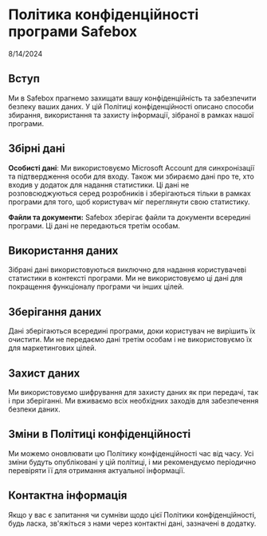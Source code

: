 # Політика конфіденційності програми Safebox
<p>8/14/2024</p>

## Вступ
Ми в Safebox прагнемо захищати вашу конфіденційність та забезпечити безпеку ваших даних. У цій Політиці конфіденційності описано способи збирання, використання та захисту інформації, зібраної в рамках нашої програми.
## Збірні дані
<b>Особисті дані</b>: Ми використовуємо Microsoft Account для синхронізації та підтвердження особи для входу. Також ми збираємо дані про те, хто входив у додаток для надання статистики. Ці дані не розповсюджуються серед розробників і зберігаються тільки в рамках програми для того, щоб користувач міг переглянути свою статистику.

<b>Файли та документи:</b> Safebox зберігає файли та документи всередині програми. Ці дані не передаються третім особам.
## Використання даних
Зібрані дані використовуються виключно для надання користувачеві статистики в контексті програми. Ми не використовуємо ці дані для покращення функціоналу програми чи інших цілей.
## Зберігання даних
Дані зберігаються всередині програми, доки користувач не вирішить їх очистити. Ми не передаємо дані третім особам і не використовуємо їх для маркетингових цілей.
## Захист даних
Ми використовуємо шифрування для захисту даних як при передачі, так і при зберіганні. Ми вживаємо всіх необхідних заходів для забезпечення безпеки даних.
## Зміни в Політиці конфіденційності
Ми можемо оновлювати цю Політику конфіденційності час від часу. Усі зміни будуть опубліковані у цій політиці, і ми рекомендуємо періодично перевіряти її для отримання актуальної інформації.
## Контактна інформація
Якщо у вас є запитання чи сумніви щодо цієї Політики конфіденційності, будь ласка, зв'яжіться з нами через контактні дані, зазначені в додатку.
